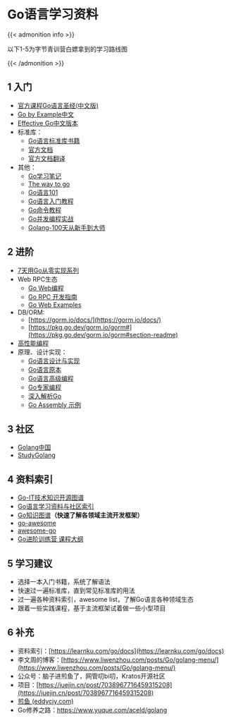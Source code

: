 # Go语言学习资料


{{< admonition info >}}

以下1-5为字节青训营白嫖拿到的学习路线图

{{< /admonition >}}

## 1 入门

- [官方课程Go语言圣经(中文版)](https://books.studygolang.com/gopl-zh/)
- [Go by Example中文](https://books.studygolang.com/gobyexample/)
- [Effective Go中文版本](https://github.com/bingohuang/effective-go-zh-en)
- 标准库：
  - [Go语言标准库书籍](http://books.studygolang.com/The-Golang-Standard-Library-by-Example/)
  - [官方文档](https://pkg.go.dev/std)
  - [官方文档翻译](https://studygolang.com/pkgdoc)
- 其他：
  - [Go学习笔记](https://github.com/qyuhen/book)
  - [The way to go](https://github.com/unknwon/the-way-to-go_ZH_CN/blob/master/eBook/directory.md)
  - [Go语言101](https://gfw.go101.org/article/101.html)
  - [Go语言入门教程](http://c.biancheng.net/golang/)
  - [Go命令教程](https://github.com/hyper0x/go_command_tutorial)
  - [Go并发编程实战](https://m.ituring.com.cn/book/1525)
  - [Golang-100天从新手到大师](https://github.com/rubyhan1314/Golang-100-Days)

## 2 进阶

- [7天用Go从零实现系列](https://github.com/geektutu/7days-golang)
- Web RPC生态
  - [Go Web编程](https://learnku.com/docs/build-web-application-with-golang)
  - [Go RPC 开发指南](https://books.studygolang.com/go-rpc-programming-guide)
  - [Go Web Examples](https://github.com/gowebexamples/gowebexamples)
- DB/ORM:
  - [https://gorm.io/docs/](https://gorm.io/docs/)
  - [https://pkg.go.dev/gorm.io/gorm#](https://pkg.go.dev/gorm.io/gorm#section-readme)
- [高性能编程](https://github.com/geektutu/high-performance-go)
- 原理、设计实现：
  - [Go语言设计与实现](https://draveness.me/golang/)
  - [Go语言原本](https://golang.design/under-the-hood/)
  - [Go语言高级编程](https://books.studygolang.com/advanced-go-programming-book/)
  - [Go专家编程](https://github.com/RainbowMango/GoExpertProgramming)
  - [深入解析Go](https://tiancaiamao.gitbooks.io/go-internals/content/zh/index.html)
  - [Go Assembly 示例](https://colobu.com/goasm/)

## 3 社区

- [Golang中国](https://www.golangtc.com/)
- [StudyGolang](https://studygolang.com/)

## 4 资料索引

- [Go-IT技术知识开源图谱](https://codechina.gitcode.host/developer-roadmap/go/intro/junior/)
- [Go语言学习资料与社区索引](https://github.com/Unknwon/go-study-index)
- [Go知识图谱](https://www.processon.com/view/link/5a9ba4c8e4b0a9d22eb3bdf0)**（快速了解各领域主流开发框架）**
- [go-awesome](https://github.com/shockerli/go-awesome)
- [awesome-go](https://github.com/avelino/awesome-go)
- [Go进阶训练营 课程大纲](https://u.geekbang.org/subject/go/100060710)

## 5 学习建议

- 选择一本入门书籍，系统了解语法
- 快速过一遍标准库，直到常见标准库的用法
- 过一遍各种资料索引，awesome list，了解Go语言各种领域生态
- 跟着一些实践课程，基于主流框架试着做一些小型项目

## 6 补充

- 资料索引：[https://learnku.com/go/docs](https://learnku.com/go/docs)
- 李文周的博客：[https://www.liwenzhou.com/posts/Go/golang-menu/](https://www.liwenzhou.com/posts/Go/golang-menu/)
- 公众号：脑子进煎鱼了，网管叨bi叨，Kratos开源社区
- 项目：[https://juejin.cn/post/7038967716459315208](https://juejin.cn/post/7038967716459315208)
-  [煎鱼 (eddycjy.com)](https://eddycjy.com/) 
- Go修养之路：https://www.yuque.com/aceld/golang



